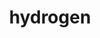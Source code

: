 ---
title: "hydrogen"
layout: cache
categories: [package, develop-2024-06-09]
meta: {"versions": ["1.5.3"], "compilers": ["gcc@=11.4.0", "gcc@=7.5.0", "gcc@=9.4.0", "oneapi@=2024.0.0"], "oss": ["ubuntu18.04", "ubuntu20.04", "ubuntu22.04"], "platforms": ["linux"], "targets": ["neoverse_v1", "neoverse_v2", "ppc64le", "x86_64_v3"], "stacks": ["e4s", "e4s-neoverse-v2", "e4s-neoverse_v1", "e4s-oneapi", "e4s-power", "radiuss", "root"], "num_specs": 6, "num_specs_by_stack": {"e4s-oneapi": 1, "root": 6, "e4s-power": 1, "radiuss": 1, "e4s": 1, "e4s-neoverse_v1": 1, "e4s-neoverse-v2": 1}}
spec_details: [{"hash": "yzotdcvvvgmsbtuthtirswfbpte336uw", "compiler": "oneapi@=2024.0.0", "versions": ["1.5.3"], "os": "ubuntu22.04", "platform": "linux", "target": "x86_64_v3", "variants": ["+al", "blas=any", "build_system=cmake", "build_type=Release", "~cuda", "generator=make", "~half", "+int64", "~int64_blas", "~ipo", "~omp_taskloops", "+openmp", "patches=9266350", "~rocm", "+shared", "~test"], "stacks": ["e4s-oneapi", "root"], "size": "-", "tarball": "https://binaries.spack.io/develop-2024-06-09/build_cache/linux-ubuntu22.04-x86_64_v3/oneapi-2024.0.0/hydrogen-1.5.3/linux-ubuntu22.04-x86_64_v3-oneapi-2024.0.0-hydrogen-1.5.3-yzotdcvvvgmsbtuthtirswfbpte336uw.spack"}, {"hash": "io2u3iho6ygoqldruvjiecq5w7ex45ir", "compiler": "gcc@=9.4.0", "versions": ["1.5.3"], "os": "ubuntu20.04", "platform": "linux", "target": "ppc64le", "variants": ["+al", "blas=any", "build_system=cmake", "build_type=Release", "~cuda", "generator=make", "~half", "+int64", "~int64_blas", "~ipo", "~omp_taskloops", "+openmp", "patches=9266350", "~rocm", "+shared", "~test"], "stacks": ["root", "e4s-power"], "size": "-", "tarball": "https://binaries.spack.io/develop-2024-06-09/build_cache/linux-ubuntu20.04-ppc64le/gcc-9.4.0/hydrogen-1.5.3/linux-ubuntu20.04-ppc64le-gcc-9.4.0-hydrogen-1.5.3-io2u3iho6ygoqldruvjiecq5w7ex45ir.spack"}, {"hash": "57zimwszjj72abzrkxmqbqnc6h2kvtoo", "compiler": "gcc@=7.5.0", "versions": ["1.5.3"], "os": "ubuntu18.04", "platform": "linux", "target": "x86_64_v3", "variants": ["+al", "blas=any", "build_system=cmake", "build_type=Release", "~cuda", "generator=make", "~half", "+int64", "~int64_blas", "~ipo", "~omp_taskloops", "+openmp", "patches=9266350", "~rocm", "+shared", "~test"], "stacks": ["root", "radiuss"], "size": "-", "tarball": "https://binaries.spack.io/develop-2024-06-09/build_cache/linux-ubuntu18.04-x86_64_v3/gcc-7.5.0/hydrogen-1.5.3/linux-ubuntu18.04-x86_64_v3-gcc-7.5.0-hydrogen-1.5.3-57zimwszjj72abzrkxmqbqnc6h2kvtoo.spack"}, {"hash": "z4qorz7psbydbigpgepmjgxpge4zln67", "compiler": "gcc@=11.4.0", "versions": ["1.5.3"], "os": "ubuntu22.04", "platform": "linux", "target": "x86_64_v3", "variants": ["+al", "blas=any", "build_system=cmake", "build_type=Release", "~cuda", "generator=make", "~half", "+int64", "~int64_blas", "~ipo", "~omp_taskloops", "+openmp", "patches=9266350", "~rocm", "+shared", "~test"], "stacks": ["root", "e4s"], "size": "-", "tarball": "https://binaries.spack.io/develop-2024-06-09/build_cache/linux-ubuntu22.04-x86_64_v3/gcc-11.4.0/hydrogen-1.5.3/linux-ubuntu22.04-x86_64_v3-gcc-11.4.0-hydrogen-1.5.3-z4qorz7psbydbigpgepmjgxpge4zln67.spack"}, {"hash": "wm4edfyqvunmrddy456cj45oqnytnasz", "compiler": "gcc@=11.4.0", "versions": ["1.5.3"], "os": "ubuntu22.04", "platform": "linux", "target": "neoverse_v1", "variants": ["+al", "blas=any", "build_system=cmake", "build_type=Release", "~cuda", "generator=make", "~half", "+int64", "~int64_blas", "~ipo", "~omp_taskloops", "+openmp", "patches=9266350", "~rocm", "+shared", "~test"], "stacks": ["root", "e4s-neoverse_v1"], "size": "-", "tarball": "https://binaries.spack.io/develop-2024-06-09/build_cache/linux-ubuntu22.04-neoverse_v1/gcc-11.4.0/hydrogen-1.5.3/linux-ubuntu22.04-neoverse_v1-gcc-11.4.0-hydrogen-1.5.3-wm4edfyqvunmrddy456cj45oqnytnasz.spack"}, {"hash": "if25bgxc3ii47vsodreotzy4wjh5c7on", "compiler": "gcc@=11.4.0", "versions": ["1.5.3"], "os": "ubuntu22.04", "platform": "linux", "target": "neoverse_v2", "variants": ["+al", "blas=any", "build_system=cmake", "build_type=Release", "~cuda", "generator=make", "~half", "+int64", "~int64_blas", "~ipo", "~omp_taskloops", "+openmp", "patches=9266350", "~rocm", "+shared", "~test"], "stacks": ["root", "e4s-neoverse-v2"], "size": "-", "tarball": "https://binaries.spack.io/develop-2024-06-09/build_cache/linux-ubuntu22.04-neoverse_v2/gcc-11.4.0/hydrogen-1.5.3/linux-ubuntu22.04-neoverse_v2-gcc-11.4.0-hydrogen-1.5.3-if25bgxc3ii47vsodreotzy4wjh5c7on.spack"}]
---